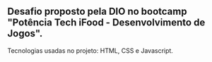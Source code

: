 ## Desafio proposto pela DIO no bootcamp "Potência Tech iFood - Desenvolvimento de Jogos". 

Tecnologias usadas no projeto: HTML, CSS e Javascript.
